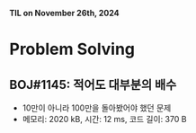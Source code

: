 **TIL on November 26th, 2024**

# Problem Solving
## BOJ#1145: 적어도 대부분의 배수
* 10만이 아니라 100만을 돌아봤어야 했던 문제
* 메모리: 2020 kB, 시간: 12 ms, 코드 길이: 370 B 
